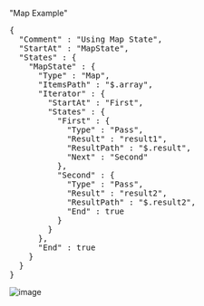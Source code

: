 "Map Example" 
<pre>
{
  "Comment" : "Using Map State", 
  "StartAt" : "MapState", 
  "States" : {
    "MapState" : {
      "Type" : "Map",
      "ItemsPath" : "$.array",
      "Iterator" : {
        "StartAt" : "First",
        "States" : {
          "First" : {
            "Type" : "Pass",
            "Result" : "result1",
            "ResultPath" : "$.result",
            "Next" : "Second"
          },
          "Second" : { 
            "Type" : "Pass",
            "Result" : "result2",
            "ResultPath" : "$.result2",
            "End" : true
          }
        }
      },
      "End" : true
    }
  }
}
</pre>

![image](https://user-images.githubusercontent.com/69715143/178265384-2afbb4d2-6a91-435c-bdec-fe1bfb9d22da.png)

